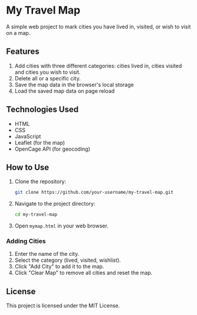 # My Travel Map

A simple web project to mark cities you have lived in, visited, or wish to visit on a map.

## Features
1. Add cities with three different categories: cities lived in, cities visited and cities you wish to visit.
2. Delete all or a specific city.
3. Save the map data in the browser's local storage
4. Load the saved map data on page reload

## Technologies Used
- HTML
- CSS
- JavaScript
- Leaflet (for the map)
- OpenCage API (for geocoding)

## How to Use
1. Clone the repository:
    ```bash
    git clone https://github.com/your-username/my-travel-map.git
    ```
2. Navigate to the project directory:
    ```bash
    cd my-travel-map
    ```
3. Open `mymap.html` in your web browser.

### Adding Cities
1. Enter the name of the city.
2. Select the category (lived, visited, wishlist).
3. Click "Add City" to add it to the map.
4. Click "Clear Map" to remove all cities and reset the map.

## License
This project is licensed under the MIT License.
